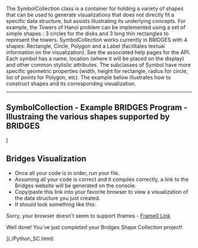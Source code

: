 The SymbolCollection class is a container for holding a variety of shapes that can be used to generate visualizations that does not directly fit a specific data structure, but assists illustrating its underlying concepts. For example, the Towers of Hanoi problem can be implemented using a set of simple shapes : 3 circles for the disks and 3 long thin rectangles to represent the towers. SymbolCollection works currently in BRIDGES with 4 shapes: Rectangle, Circle, Polygon and a Label (facilitates textual information on the visualization). See the associated help pages for the API. Each symbol has a name, location (where it will be placed on the display) and other common stylistic attributes. The subclasses of Symbol have more specific geometric properties (width, height for rectangle, radius for circle, list of points for Polygon, etc). The example below illustrates how to construct shapes and its corresponding visualization.

- - -

## SymbolCollection - Example BRIDGES Program - Illustraing the various shapes supported by BRIDGES

[](./Java_SC.html)[](./Cpp_SC.html)[

## Bridges Visualization

-   Once all your code is in order, run your file.
-   Assuming all your code is correct and it compiles correctly, a link to the Bridges website will be generated on the console.
-   Copy/paste this link into your favorite browser to view a visualization of the data structure you just created.
-   It should look something like this:

<p>Sorry, your browser doesn't seem to support iframes - <a href="http://bridges-clone.herokuapp.com/assignments/115/bridges_public" scrolling="no">Frame0 Link</a> </p>

Well done! You’ve just completed your Bridges Shape Collection project!

](./Python_SC.html)